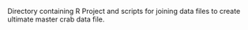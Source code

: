 Directory containing R Project and scripts for joining data files to create ultimate master crab data file. 
